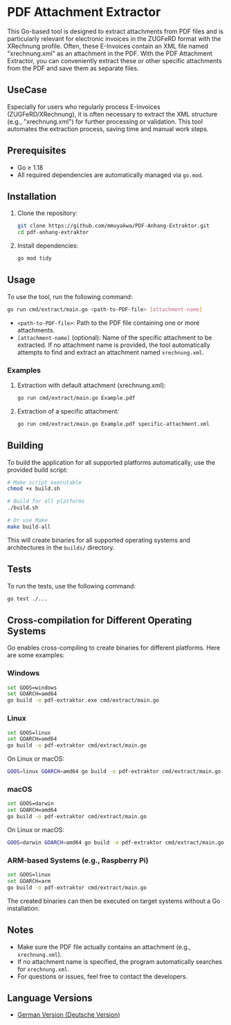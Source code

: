 # PDF Attachment Extractor

This Go-based tool is designed to extract attachments from PDF files and is particularly relevant for electronic invoices in the ZUGFeRD format with the XRechnung profile. Often, these E-Invoices contain an XML file named "xrechnung.xml" as an attachment in the PDF. With the PDF Attachment Extractor, you can conveniently extract these or other specific attachments from the PDF and save them as separate files.

## UseCase

Especially for users who regularly process E-Invoices (ZUGFeRD/XRechnung), it is often necessary to extract the XML structure (e.g., "xrechnung.xml") for further processing or validation. This tool automates the extraction process, saving time and manual work steps.

## Prerequisites

- Go ≥ 1.18
- All required dependencies are automatically managed via `go.mod`.

## Installation

1. Clone the repository:

   ```bash
   git clone https://github.com/mmuyakwa/PDF-Anhang-Extraktor.git
   cd pdf-anhang-extraktor
   ```

2. Install dependencies:

   ```bash
   go mod tidy
   ```

## Usage

To use the tool, run the following command:

```bash
go run cmd/extract/main.go <path-to-PDF-file> [attachment-name]
```

- `<path-to-PDF-file>`: Path to the PDF file containing one or more attachments.
- `[attachment-name]` (optional): Name of the specific attachment to be extracted.
  If no attachment name is provided, the tool automatically attempts to find and extract an attachment named `xrechnung.xml`.

### Examples

1. Extraction with default attachment (xrechnung.xml):

   ```bash
   go run cmd/extract/main.go Example.pdf
   ```

2. Extraction of a specific attachment:

   ```bash
   go run cmd/extract/main.go Example.pdf specific-attachment.xml
   ```

## Building

To build the application for all supported platforms automatically, use the provided build script:

```bash
# Make script executable
chmod +x build.sh

# Build for all platforms
./build.sh

# Or use Make
make build-all
```

This will create binaries for all supported operating systems and architectures in the `builds/` directory.

## Tests

To run the tests, use the following command:

```bash
go test ./...
```

## Cross-compilation for Different Operating Systems

Go enables cross-compiling to create binaries for different platforms. Here are some examples:

### Windows

```bash
set GOOS=windows
set GOARCH=amd64
go build -o pdf-extraktor.exe cmd/extract/main.go
```

### Linux

```bash
set GOOS=linux
set GOARCH=amd64
go build -o pdf-extraktor cmd/extract/main.go
```

On Linux or macOS:

```bash
GOOS=linux GOARCH=amd64 go build -o pdf-extraktor cmd/extract/main.go
```

### macOS

```bash
set GOOS=darwin
set GOARCH=amd64
go build -o pdf-extraktor cmd/extract/main.go
```

On Linux or macOS:

```bash
GOOS=darwin GOARCH=amd64 go build -o pdf-extraktor cmd/extract/main.go
```

### ARM-based Systems (e.g., Raspberry Pi)

```bash
set GOOS=linux
set GOARCH=arm
go build -o pdf-extraktor cmd/extract/main.go
```

The created binaries can then be executed on target systems without a Go installation.

## Notes

- Make sure the PDF file actually contains an attachment (e.g., `xrechnung.xml`).
- If no attachment name is specified, the program automatically searches for `xrechnung.xml`.
- For questions or issues, feel free to contact the developers.

## Language Versions

- [German Version (Deutsche Version)](README_DE.md)
